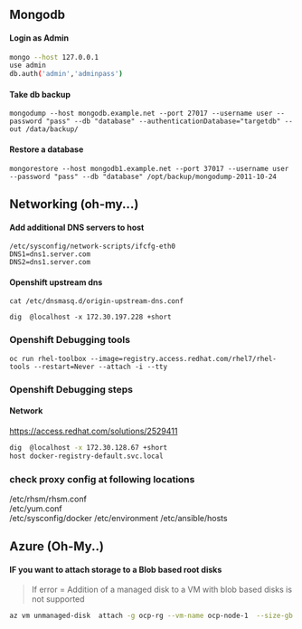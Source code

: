 ## Mongodb

#### Login as Admin
```sh
mongo --host 127.0.0.1
use admin
db.auth('admin','adminpass')
```

#### Take db backup
```
mongodump --host mongodb.example.net --port 27017 --username user --password "pass" --db "database" --authenticationDatabase="targetdb" --out /data/backup/
```
#### Restore a database
```
mongorestore --host mongodb1.example.net --port 37017 --username user --password "pass" --db "database" /opt/backup/mongodump-2011-10-24
```


## Networking (oh-my...)
#### Add additional DNS servers to host
```
/etc/sysconfig/network-scripts/ifcfg-eth0
DNS1=dns1.server.com
DNS2=dns1.server.com
```


#### Openshift upstream dns
```
cat /etc/dnsmasq.d/origin-upstream-dns.conf
```

```
dig  @localhost -x 172.30.197.228 +short
```

### Openshift Debugging tools
```
oc run rhel-toolbox --image=registry.access.redhat.com/rhel7/rhel-tools --restart=Never --attach -i --tty
```
### Openshift Debugging steps
#### Network 
https://access.redhat.com/solutions/2529411
```sh
dig  @localhost -x 172.30.128.67 +short
host docker-registry-default.svc.local
```


### check proxy config at following locations
/etc/rhsm/rhsm.conf   
/etc/yum.conf   
/etc/sysconfig/docker
/etc/environment
/etc/ansible/hosts



## Azure (Oh-My..)
#### IF you want to attach storage to a Blob based root disks
> If error = Addition of a managed disk to a VM with blob based disks is not supported   
```sh
az vm unmanaged-disk  attach -g ocp-rg --vm-name ocp-node-1  --size-gb 50   --new
```


